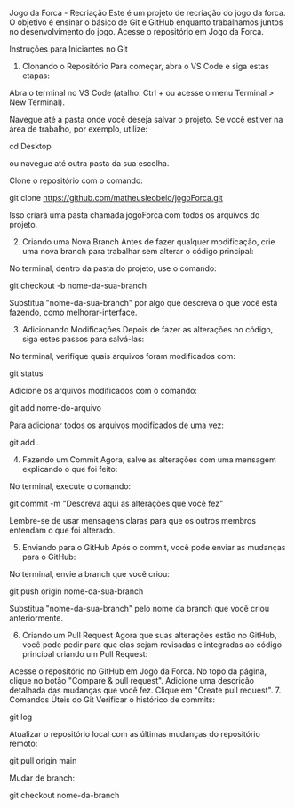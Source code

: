 Jogo da Forca - Recriação
Este é um projeto de recriação do jogo da forca. O objetivo é ensinar o básico de Git e GitHub enquanto trabalhamos juntos no desenvolvimento do jogo. Acesse o repositório em Jogo da Forca.

Instruções para Iniciantes no Git
1. Clonando o Repositório
Para começar, abra o VS Code e siga estas etapas:

Abra o terminal no VS Code (atalho: Ctrl + ou acesse o menu Terminal > New Terminal).

Navegue até a pasta onde você deseja salvar o projeto. Se você estiver na área de trabalho, por exemplo, utilize:

cd Desktop

ou navegue até outra pasta da sua escolha.

Clone o repositório com o comando:

git clone https://github.com/matheusleobelo/jogoForca.git

Isso criará uma pasta chamada jogoForca com todos os arquivos do projeto.

2. Criando uma Nova Branch
Antes de fazer qualquer modificação, crie uma nova branch para trabalhar sem alterar o código principal:

No terminal, dentro da pasta do projeto, use o comando:

git checkout -b nome-da-sua-branch

Substitua "nome-da-sua-branch" por algo que descreva o que você está fazendo, como melhorar-interface.

3. Adicionando Modificações
Depois de fazer as alterações no código, siga estes passos para salvá-las:

No terminal, verifique quais arquivos foram modificados com:

git status

Adicione os arquivos modificados com o comando:

git add nome-do-arquivo

Para adicionar todos os arquivos modificados de uma vez:

git add .

4. Fazendo um Commit
Agora, salve as alterações com uma mensagem explicando o que foi feito:

No terminal, execute o comando:

git commit -m "Descreva aqui as alterações que você fez"

Lembre-se de usar mensagens claras para que os outros membros entendam o que foi alterado.

5. Enviando para o GitHub
Após o commit, você pode enviar as mudanças para o GitHub:

No terminal, envie a branch que você criou:

git push origin nome-da-sua-branch

Substitua "nome-da-sua-branch" pelo nome da branch que você criou anteriormente.

6. Criando um Pull Request
Agora que suas alterações estão no GitHub, você pode pedir para que elas sejam revisadas e integradas ao código principal criando um Pull Request:

Acesse o repositório no GitHub em Jogo da Forca.
No topo da página, clique no botão "Compare & pull request".
Adicione uma descrição detalhada das mudanças que você fez.
Clique em "Create pull request".
7. Comandos Úteis do Git
Verificar o histórico de commits:

git log

Atualizar o repositório local com as últimas mudanças do repositório remoto:

git pull origin main

Mudar de branch:

git checkout nome-da-branch
